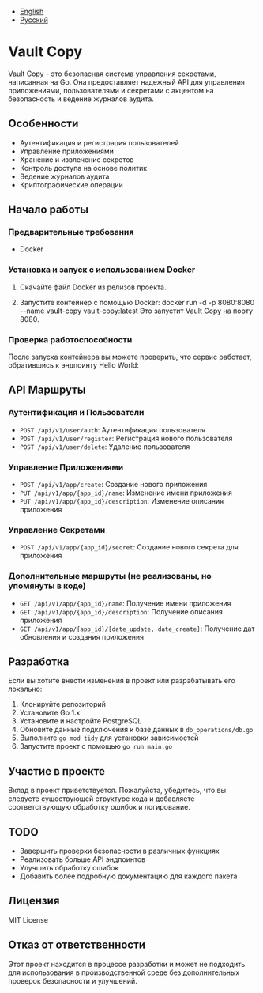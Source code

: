 - [English](README.md)
- [Русский](README.ru.md)


# Vault Copy

Vault Copy - это безопасная система управления секретами, написанная на Go. Она предоставляет надежный API для управления приложениями, пользователями и секретами с акцентом на безопасность и ведение журналов аудита.

## Особенности

- Аутентификация и регистрация пользователей
- Управление приложениями
- Хранение и извлечение секретов
- Контроль доступа на основе политик
- Ведение журналов аудита
- Криптографические операции

## Начало работы

### Предварительные требования

- Docker

### Установка и запуск с использованием Docker

1. Скачайте файл Docker из релизов проекта.

2. Запустите контейнер с помощью Docker:
   docker run -d -p 8080:8080 --name vault-copy vault-copy:latest
   Это запустит Vault Copy на порту 8080.
### Проверка работоспособности

После запуска контейнера вы можете проверить, что сервис работает, обратившись к эндпоинту Hello World:


## API Маршруты

### Аутентификация и Пользователи
- `POST /api/v1/user/auth`: Аутентификация пользователя
- `POST /api/v1/user/register`: Регистрация нового пользователя
- `POST /api/v1/user/delete`: Удаление пользователя

### Управление Приложениями
- `POST /api/v1/app/create`: Создание нового приложения
- `PUT /api/v1/app/{app_id}/name`: Изменение имени приложения
- `PUT /api/v1/app/{app_id}/description`: Изменение описания приложения

### Управление Секретами
- `POST /api/v1/app/{app_id}/secret`: Создание нового секрета для приложения

### Дополнительные маршруты (не реализованы, но упомянуты в коде)
- `GET /api/v1/app/{app_id}/name`: Получение имени приложения
- `GET /api/v1/app/{app_id}/description`: Получение описания приложения
- `GET /api/v1/app/{app_id}/[date_update, date_create]`: Получение дат обновления и создания приложения

## Разработка

Если вы хотите внести изменения в проект или разрабатывать его локально:

1. Клонируйте репозиторий
2. Установите Go 1.x
3. Установите и настройте PostgreSQL
4. Обновите данные подключения к базе данных в `db_operations/db.go`
5. Выполните `go mod tidy` для установки зависимостей
6. Запустите проект с помощью `go run main.go`

## Участие в проекте

Вклад в проект приветствуется. Пожалуйста, убедитесь, что вы следуете существующей структуре кода и добавляете соответствующую обработку ошибок и логирование.

## TODO

- Завершить проверки безопасности в различных функциях
- Реализовать больше API эндпоинтов
- Улучшить обработку ошибок
- Добавить более подробную документацию для каждого пакета

## Лицензия

MIT License

## Отказ от ответственности

Этот проект находится в процессе разработки и может не подходить для использования в производственной среде без дополнительных проверок безопасности и улучшений.
